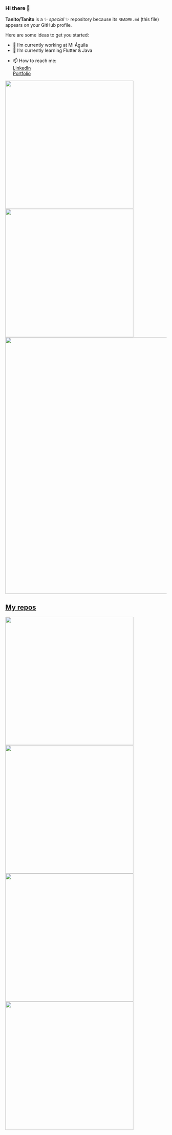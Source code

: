 
### Hi there 👋
**Tanito/Tanito** is a ✨ _special_ ✨ repository because its `README.md` (this file) appears on your GitHub profile.

Here are some ideas to get you started:

- 🔭 I’m currently working at Mi Águila
- 🌱 I’m currently learning Flutter & Java
<!-- - 👯 I’m looking to collaborate on ...
- 🤔 I’m looking for help with ...
- 💬 Ask me about ... -->
- 📫 How to reach me: <br>
 <a href="https://www.linkedin.com/in/ulises-delia/">LinkedIn</a> <br>
 <a href="https://ulises-delia.vercel.app">Portfolio</a>




<p align="left">
  <a href="https://github.com/Tanito"><img width="400" src="https://github-readme-stats.vercel.app/api?username=Tanito&show_icons=true&theme=react">
  <a href="https://github.com/Tanito"><img width="400" src="https://github-readme-stats.vercel.app/api/top-langs/?username=Tanito&hide=html,scss,css,objective-c, shell&langs_count=10&layout=compact&theme=react">
<a href="https://github.com/Tanito"><img width="800" src="https://github-profile-trophy.vercel.app/?username=Tanito&row=1&column=5&theme=discord">
</p>
    
## My repos
    
<p align="left">
  
   <a href="https://github.com/Tanito/quizapp_BACKEND-1"><img width="400" src="https://github-readme-stats.vercel.app/api/pin/?username=Tanito&repo=quizapp_BACKEND-1&langs_count=5&theme=react">
  <a href="https://github.com/Tanito/QuizApp"><img width="400" src="https://github-readme-stats.vercel.app/api/pin/?username=Tanito&card_height=300&&repo=QuizApp&langs_count=5&layout=compact&theme=react">
  <a href="https://github.com/Tanito/WineStore"><img width="400" src="https://github-readme-stats.vercel.app/api/pin/?username=Tanito&repo=WineStore&layout=compact&theme=react">
  <a href="https://github.com/Tanito/Python"><img width="400" src="https://github-readme-stats.vercel.app/api/pin/?username=Tanito&repo=Python&hide=html,scss,css&langs_count=10&layout=compact&theme=react">
</p>  
